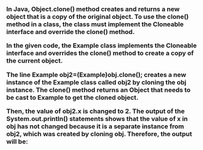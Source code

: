<h3>In Java, Object.clone() method creates and returns a new object that is a copy of the original object. To use the clone() method in a class, the class must implement the Cloneable interface and override the clone() method.

In the given code, the Example class implements the Cloneable interface and overrides the clone() method to create a copy of the current object.

The line Example obj2=(Example)obj.clone(); creates a new instance of the Example class called obj2 by cloning the obj instance. The clone() method returns an Object that needs to be cast to Example to get the cloned object.

Then, the value of obj2.x is changed to 2. The output of the System.out.println() statements shows that the value of x in obj has not changed because it is a separate instance from obj2, which was created by cloning obj. Therefore, the output will be:</h3>

